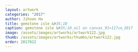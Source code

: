 ```yaml
---
layout: artwork 
categories: "2017" 
author: Jihoon Ha 
title: gemstone isle &#35;10 
caption: gemstone isle &#35;10_oil on canvas_91×117㎝_2017 
image: /assets/images/artworks/artwork122.jpg 
thumb: /assets/images/artworks/thumbs/artwork122.jpg 
order: 2017022 
---
```


